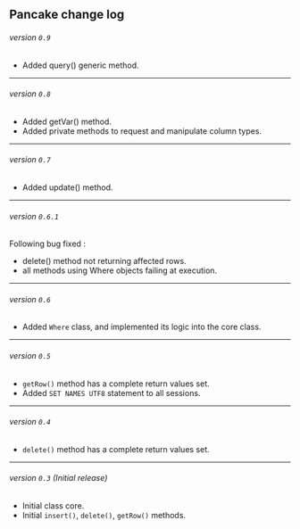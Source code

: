 ## Pancake change log

###### version `0.9`

  * Added query() generic method.

-----

###### version `0.8`

  * Added getVar() method.
  * Added private methods to request and manipulate column types.

-----

###### version `0.7`

  * Added update() method.

-----

###### version `0.6.1`

Following bug fixed :

  * delete() method not returning affected rows.
  * all methods using Where objects failing at execution.

-----

###### version `0.6`

  * Added `Where` class, and implemented its logic into the core class.

-----

###### version `0.5`

  * `getRow()` method has a complete return values set.
  * Added `SET NAMES UTF8` statement to all sessions.

-----

###### version `0.4`

  * `delete()` method has a complete return values set.

-----

###### version `0.3` (Initial release)

  * Initial class core.
  * Initial `insert()`, `delete()`, `getRow()` methods.